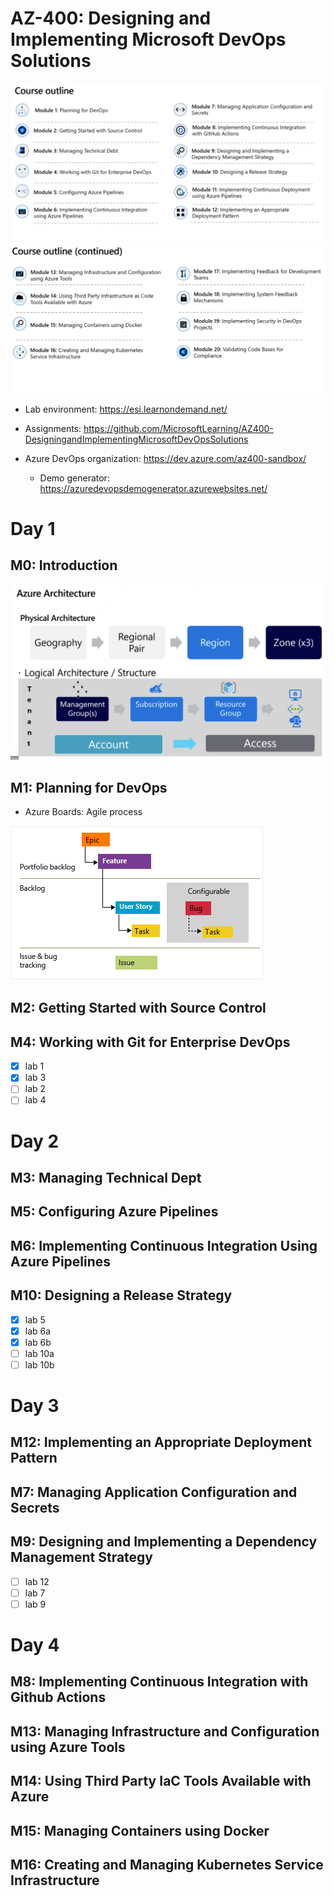 # AZ-400: Designing and Implementing Microsoft DevOps Solutions
![](img/outline.png)
![](img/outline2.png)

- Lab environment: https://esi.learnondemand.net/
- Assignments: https://github.com/MicrosoftLearning/AZ400-DesigningandImplementingMicrosoftDevOpsSolutions

- Azure DevOps organization: https://dev.azure.com/az400-sandbox/
    - Demo generator: https://azuredevopsdemogenerator.azurewebsites.net/

# Day 1
## M0: Introduction
![](img/azure-architecture.png)

## M1: Planning for DevOps
- Azure Boards: Agile process

![](img/agile.png)

## M2: Getting Started with Source Control
## M4: Working with Git for Enterprise DevOps
- [x] lab 1
- [x] lab 3
- [ ] lab 2
- [ ] lab 4

# Day 2
## M3: Managing Technical Dept
## M5: Configuring Azure Pipelines
## M6: Implementing Continuous Integration Using Azure Pipelines
## M10: Designing a Release Strategy
- [x] lab 5
- [x] lab 6a
- [x] lab 6b
- [ ] lab 10a
- [ ] lab 10b

# Day 3
## M12: Implementing an Appropriate Deployment Pattern
## M7: Managing Application Configuration and Secrets
## M9: Designing and Implementing a Dependency Management Strategy
- [ ] lab 12
- [ ] lab 7
- [ ] lab 9

# Day 4
## M8: Implementing Continuous Integration with Github Actions
## M13: Managing Infrastructure and Configuration using Azure Tools
## M14: Using Third Party IaC Tools Available with Azure
## M15: Managing Containers using Docker
## M16: Creating and Managing Kubernetes Service Infrastructure